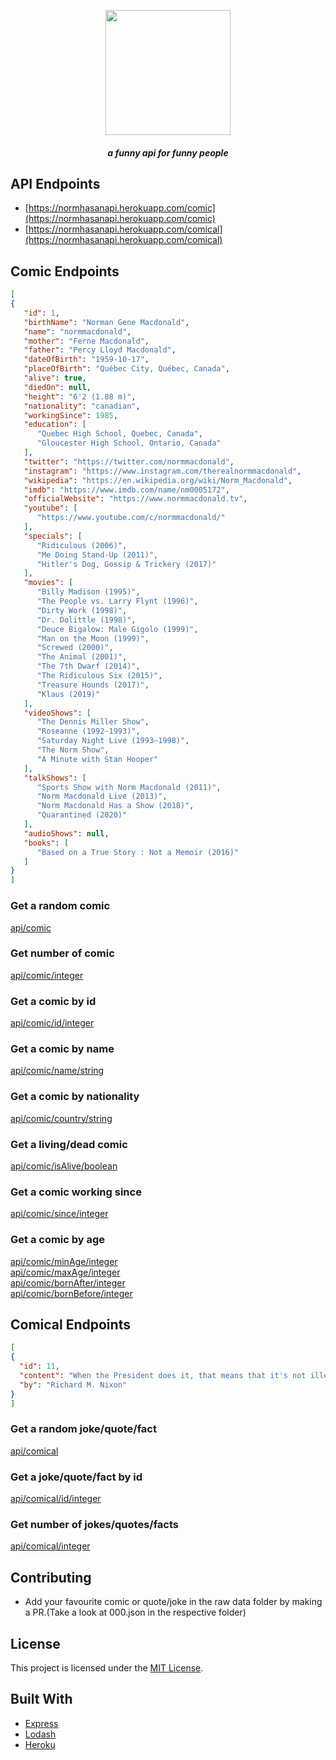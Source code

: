 <p align="center"><img height="200" src="https://github.com/ahampriyanshu/norm/raw/media/logo.png"></p>
<h5 align="center">a funny api for funny people</h5>

## API Endpoints

* [https://normhasanapi.herokuapp.com/comic](https://normhasanapi.herokuapp.com/comic)
* [https://normhasanapi.herokuapp.com/comical](https://normhasanapi.herokuapp.com/comical)

## Comic Endpoints

```json
[
{
   "id": 1,
   "birthName": "Norman Gene Macdonald",
   "name": "normmacdonald",
   "mother": "Ferne Macdonald",
   "father": "Percy Lloyd Macdonald",
   "dateOfBirth": "1959-10-17",
   "placeOfBirth": "Québec City, Québec, Canada",
   "alive": true,
   "diedOn": null,
   "height": "6'2 (1.88 m)",
   "nationality": "canadian",
   "workingSince": 1985,
   "education": [
      "Quebec High School, Quebec, Canada",
      "Gloucester High School, Ontario, Canada"
   ],
   "twitter": "https://twitter.com/normmacdonald",
   "instagram": "https://www.instagram.com/therealnormmacdonald",
   "wikipedia": "https://en.wikipedia.org/wiki/Norm_Macdonald",
   "imdb": "https://www.imdb.com/name/nm0005172",
   "officialWebsite": "https://www.normmacdonald.tv",
   "youtube": [
      "https://www.youtube.com/c/normmacdonald/"
   ],
   "specials": [
      "Ridiculous (2006)",
      "Me Doing Stand-Up (2011)",
      "Hitler's Dog, Gossip & Trickery (2017)"
   ],
   "movies": [
      "Billy Madison (1995)",
      "The People vs. Larry Flynt (1996)",
      "Dirty Work (1998)",
      "Dr. Dolittle (1998)",
      "Deuce Bigalow: Male Gigolo (1999)",
      "Man on the Moon (1999)",
      "Screwed (2000)",
      "The Animal (2001)",
      "The 7th Dwarf (2014)",
      "The Ridiculous Six (2015)",
      "Treasure Hounds (2017)",
      "Klaus (2019)"
   ],
   "videoShows": [
      "The Dennis Miller Show",
      "Roseanne (1992-1993)",
      "Saturday Night Live (1993–1998)",
      "The Norm Show",
      "A Minute with Stan Hooper"
   ],
   "talkShows": [
      "Sports Show with Norm Macdonald (2011)",
      "Norm Macdonald Live (2013)",
      "Norm Macdonald Has a Show (2018)",
      "Quarantined (2020)"
   ],
   "audioShows": null,
   "books": [
      "Based on a True Story : Not a Memoir (2016)"
   ]
}
]
```

### Get a random comic
[api/comic](https://normhasanapi.herokuapp.com/comic)

### Get <integer> number of comic
[api/comic/integer](https://normhasanapi.herokuapp.com/comic/6)

### Get a comic by id
[api/comic/id/integer](https://normhasanapi.herokuapp.com/comic/id/12)

### Get a comic by name
[api/comic/name/string](https://normhasanapi.herokuapp.com/comic/name/billburr)

### Get a comic by nationality
[api/comic/country/string](https://normhasanapi.herokuapp.com/comic/country/indian)

### Get a living/dead comic
[api/comic/isAlive/boolean](https://normhasanapi.herokuapp.com/comic/isAlive/false)

### Get a comic working since
[api/comic/since/integer](https://normhasanapi.herokuapp.com/comic/since/1975)
### Get a comic by age
[api/comic/minAge/integer](https://normhasanapi.herokuapp.com/comic/minAge/40)<br>
[api/comic/maxAge/integer](https://normhasanapi.herokuapp.com/comic/maxAge/60)<br>
[api/comic/bornAfter/integer](https://normhasanapi.herokuapp.com/comic/bornAfter/1980)<br>
[api/comic/bornBefore/integer](https://normhasanapi.herokuapp.com/comic/bornBefore/1960)

## Comical Endpoints

```json
[
{
  "id": 11,
  "content": "When the President does it, that means that it's not illegal.",
  "by": "Richard M. Nixon"
}
]
```

### Get a random joke/quote/fact
[api/comical](https://normhasanapi.herokuapp.com/comical)

### Get a joke/quote/fact by id
[api/comical/id/integer](https://normhasanapi.herokuapp.com/comical/id/12)

### Get <integer> number of jokes/quotes/facts
[api/comical/integer](https://normhasanapi.herokuapp.com/comical/8)

## Contributing

* Add your favourite comic or quote/joke in the raw data folder by making a PR.(Take a look at 000.json in the respective folder)

## License

This project is licensed under the [MIT License](LICENSE.md).

## Built With

* [Express](https://expressjs.com/)
* [Lodash](https://lodash.com/)
* [Heroku](https://devcenter.heroku.com/articles/getting-started-with-go)